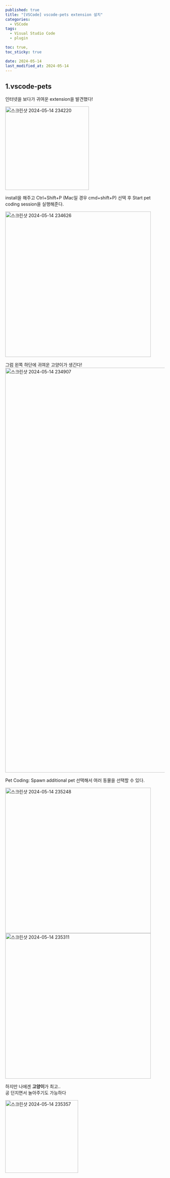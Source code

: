 ```yaml
---
published: true
title: "[VSCode] vscode-pets extension 설치"  
categories:
  - VSCode
tags:
  - Visual Studio Code
  - plugin

toc: true,
toc_sticky: true

date: 2024-05-14
last_modified_at: 2024-05-14
---
```


## 1.vscode-pets
인터넷을 보다가 귀여운 extension을 발견했다!

<img width="264" alt="스크린샷 2024-05-14 234220" src="https://github.com/yuna1313/yuna1313.github.io/assets/93983333/f96aa562-1b72-4ba4-880e-3f6a1165ce94">


install을 해주고 Ctrl+Shift+P (Mac일 경우 cmd+shift+P) 선택 후 Start pet coding session을 실행해준다.

<img width="460" alt="스크린샷 2024-05-14 234626" src="https://github.com/yuna1313/yuna1313.github.io/assets/93983333/0eea1702-0a18-4505-b591-aebbd7a522bf">

그럼 왼쪽 하단에 귀여운 고양이가 생긴다!
<img width="1280" alt="스크린샷 2024-05-14 234907" src="https://github.com/yuna1313/yuna1313.github.io/assets/93983333/8ebbc598-aff9-4d19-b972-72b28204fa53">

Pet Coding: Spawn additional pet 선택해서 여러 동물을 선택할 수 있다.

<img width="460" alt="스크린샷 2024-05-14 235248" src="https://github.com/yuna1313/yuna1313.github.io/assets/93983333/fc7117b6-49c5-4dbd-afa2-14172ae7472d">

<img width="460" alt="스크린샷 2024-05-14 235311" src="https://github.com/yuna1313/yuna1313.github.io/assets/93983333/996a80d0-ebad-4734-871f-5c51581be744">

하지만 나에겐 <b>고양이</b>가 최고..<br>
공 던지면서 놀아주기도 가능하다

<img width="230" alt="스크린샷 2024-05-14 235357" src="https://github.com/yuna1313/yuna1313.github.io/assets/93983333/20df4761-81c5-46fc-afbf-d4c02ce39e48">
